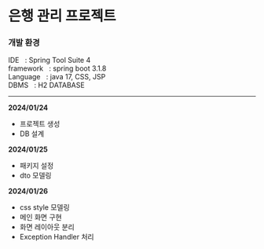 # 은행 관리 프로젝트



<h3>개발 환경</h3>
IDE &nbsp; : Spring Tool Suite 4  <br>
framework &nbsp; : spring boot 3.1.8  <br>
Language &nbsp; : java 17, CSS, JSP<br>
DBMS &nbsp; : H2 DATABASE  <br>

---
<b>2024/01/24</b>
- 프로젝트 생성  
- DB 설계  

<b>2024/01/25</b>
- 패키지 설정  
- dto 모델링  

<b>2024/01/26</b>
- css style 모델링  
- 메인 화면 구현  
- 화면 레이아웃 분리  
- Exception Handler 처리

